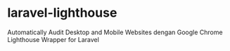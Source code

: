 # laravel-lighthouse
 Automatically Audit Desktop and Mobile Websites dengan Google Chrome Lighthouse Wrapper for Laravel
